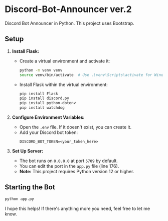 # Discord-Bot-Announcer ver.2

Discord Bot Announcer in Python. This project uses Bootstrap.

## Setup
1. **Install Flask:**
   - Create a virtual environment and activate it:
     ```sh
     python -m venv venv
     source venv/bin/activate  # Use .\venv\Scripts\activate for Windows
     ```
   - Install Flask within the virtual environment:
     ```sh
     pip install Flask
     pip install discord.py
     pip install python-dotenv
     pip install watchdog
     ```

2. **Configure Environment Variables:**
   - Open the `.env` file. If it doesn't exist, you can create it.
   - Add your Discord bot token:
     ``` 
     DISCORD_BOT_TOKEN=<your_token_here>
     ```

3. **Set Up Server:**
   - The bot runs on `0.0.0.0` at port `5709` by default.
   - You can edit the port in the `app.py` file (line 176).
   - **Note:** This project requires Python version 12 or higher.

## Starting the Bot

```bash
python app.py

```

I hope this helps! If there's anything more you need, feel free to let me know.
